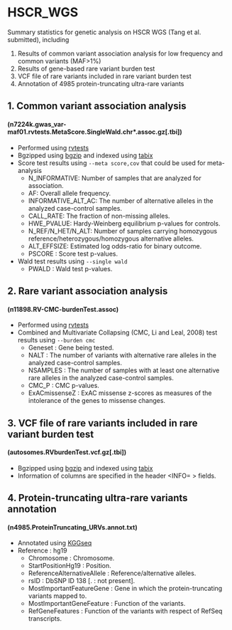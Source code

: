 # HSCR_WGS
Summary statistics for genetic analysis on HSCR WGS (Tang et al. submitted), including

1. Results of common variant association analysis for low frequency and common variants (MAF>1%)
2. Results of gene-based rare variant burden test
3. VCF file of rare variants included in rare variant burden test
4. Annotation of 4985 protein-truncating ultra-rare variants

## 1. Common variant association analysis
#### (n7224k.gwas_var-maf01.rvtests.MetaScore.SingleWald.chr*.assoc.gz[.tbi])

- Performed using [rvtests](https://github.com/zhanxw/rvtests)
- Bgzipped using [bgzip](http://www.htslib.org/doc/bgzip.html) and indexed using [tabix](http://www.htslib.org/doc/tabix.html)
- Score test results using `--meta score,cov` that could be used for meta-analysis
  - N_INFORMATIVE: Number of samples that are analyzed for association.
  - AF: Overall allele frequency. 
  - INFORMATIVE_ALT_AC: The number of alternative alleles in the analyzed case-control samples.
  - CALL_RATE: The fraction of non-missing alleles.
  - HWE_PVALUE: Hardy-Weinberg equilibrium p-values for controls. 
  - N_REF/N_HET/N_ALT: Number of samples carrying homozygous reference/heterozygous/homozygous alternative alleles. 
  - ALT_EFFSIZE: Estimated log odds-ratio for binary outcome. 
  - PSCORE : Score test p-values.
- Wald test results using `--single wald`
  - PWALD : Wald test p-values.
  
## 2. Rare variant association analysis
#### (n11898.RV-CMC-burdenTest.assoc)

- Performed using [rvtests](https://github.com/zhanxw/rvtests)
- Combined and Multivariate Collapsing (CMC, Li and Leal, 2008) test results using `--burden cmc`
  - Geneset : Gene being tested.
  - NALT : The number of variants with alternative rare alleles in the analyzed case-control samples.
  - NSAMPLES : The number of samples with at least one alternative rare alleles in the analyzed case-control samples.
  - CMC_P : CMC p-values.
  - ExACmissenseZ : ExAC missense z-scores as measures of the intolerance of the genes to missense changes.
  
## 3. VCF file of rare variants included in rare variant burden test
#### (autosomes.RVburdenTest.vcf.gz[.tbi])

- Bgzipped using [bgzip](http://www.htslib.org/doc/bgzip.html) and indexed using [tabix](http://www.htslib.org/doc/tabix.html)
- Information of columns are specified in the header <INFO= > fields.

## 4. Protein-truncating ultra-rare variants annotation
#### (n4985.ProteinTruncating_URVs.annot.txt)

- Annotated using [KGGseq](http://grass.cgs.hku.hk/limx/kggseq/)
- Reference : hg19
  - Chromosome : Chromosome.
  - StartPositionHg19 : Position.
  - ReferenceAlternativeAllele : Reference/alternative alleles.
  - rsID : DbSNP ID 138 [. : not present].
  - MostImportantFeatureGene : Gene in which the protein-truncating variants mapped to.
  - MostImportantGeneFeature : Function of the variants.
  - RefGeneFeatures : Function of the variants with respect of RefSeq transcripts.






